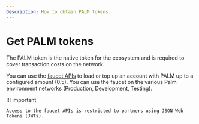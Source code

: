 ```yaml
---
Description: How to obtain PALM tokens.
---
```


# Get PALM tokens

The PALM token is the native token for the ecosystem and is required to cover transaction costs
on the network.

You can use the [faucet APIs] to load or top up an account with PALM up to a configured amount (0.5).
You can use the faucet on the various Palm environment networks (Production, Development, Testing).

!!! important

    Access to the faucet APIs is restricted to partners using JSON Web Tokens (JWTs).

<!-- links -->
[faucet APIs]: https://faucet.palm.io/docs/
